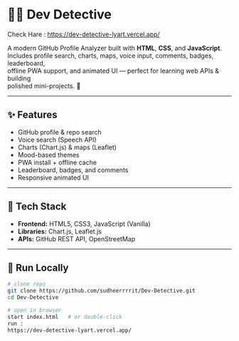 # 🕵️‍♂️ Dev Detective

Check Hare : https://dev-detective-lyart.vercel.app/




A modern GitHub Profile Analyzer built with **HTML**, **CSS**, and **JavaScript**.  
Includes profile search, charts, maps, voice input, comments, badges, leaderboard,  
offline PWA support, and animated UI — perfect for learning web APIs & building  
polished mini-projects. 🚀

---

## ✨ Features
- GitHub profile & repo search  
- Voice search (Speech API)  
- Charts (Chart.js) & maps (Leaflet)  
- Mood-based themes  
- PWA install + offline cache  
- Leaderboard, badges, and comments  
- Responsive animated UI  

---

## 🧠 Tech Stack
- **Frontend:** HTML5, CSS3, JavaScript (Vanilla)  
- **Libraries:** Chart.js, Leaflet.js  
- **APIs:** GitHub REST API, OpenStreetMap  

---

## 🚀 Run Locally
```bash
# clone repo
git clone https://github.com/sudheerrrrit/Dev-Detective.git
cd Dev-Detective

# open in browser
start index.html   # or double-click
run : 
https://dev-detective-lyart.vercel.app/
